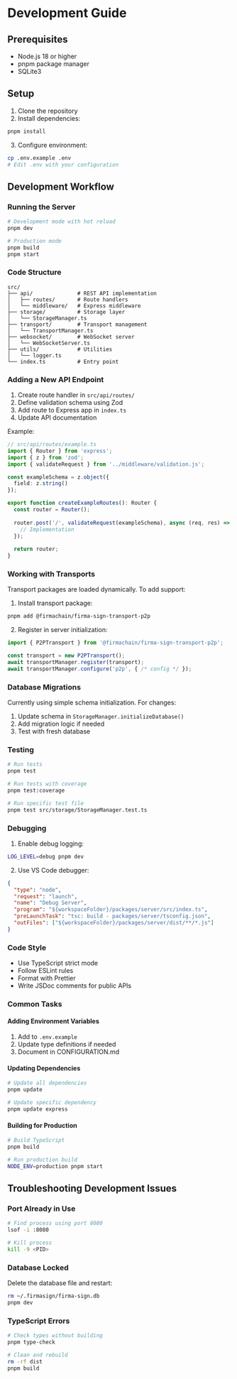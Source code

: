 # Development Guide

## Prerequisites

- Node.js 18 or higher
- pnpm package manager
- SQLite3

## Setup

1. Clone the repository
2. Install dependencies:
```bash
pnpm install
```

3. Configure environment:
```bash
cp .env.example .env
# Edit .env with your configuration
```

## Development Workflow

### Running the Server

```bash
# Development mode with hot reload
pnpm dev

# Production mode
pnpm build
pnpm start
```

### Code Structure

```
src/
├── api/              # REST API implementation
│   ├── routes/       # Route handlers
│   └── middleware/   # Express middleware
├── storage/          # Storage layer
│   └── StorageManager.ts
├── transport/        # Transport management
│   └── TransportManager.ts
├── websocket/        # WebSocket server
│   └── WebSocketServer.ts
├── utils/            # Utilities
│   └── logger.ts
└── index.ts          # Entry point
```

### Adding a New API Endpoint

1. Create route handler in `src/api/routes/`
2. Define validation schema using Zod
3. Add route to Express app in `index.ts`
4. Update API documentation

Example:
```typescript
// src/api/routes/example.ts
import { Router } from 'express';
import { z } from 'zod';
import { validateRequest } from '../middleware/validation.js';

const exampleSchema = z.object({
  field: z.string()
});

export function createExampleRoutes(): Router {
  const router = Router();
  
  router.post('/', validateRequest(exampleSchema), async (req, res) => {
    // Implementation
  });
  
  return router;
}
```

### Working with Transports

Transport packages are loaded dynamically. To add support:

1. Install transport package:
```bash
pnpm add @firmachain/firma-sign-transport-p2p
```

2. Register in server initialization:
```typescript
import { P2PTransport } from '@firmachain/firma-sign-transport-p2p';

const transport = new P2PTransport();
await transportManager.register(transport);
await transportManager.configure('p2p', { /* config */ });
```

### Database Migrations

Currently using simple schema initialization. For changes:
1. Update schema in `StorageManager.initializeDatabase()`
2. Add migration logic if needed
3. Test with fresh database

### Testing

```bash
# Run tests
pnpm test

# Run tests with coverage
pnpm test:coverage

# Run specific test file
pnpm test src/storage/StorageManager.test.ts
```

### Debugging

1. Enable debug logging:
```bash
LOG_LEVEL=debug pnpm dev
```

2. Use VS Code debugger:
```json
{
  "type": "node",
  "request": "launch",
  "name": "Debug Server",
  "program": "${workspaceFolder}/packages/server/src/index.ts",
  "preLaunchTask": "tsc: build - packages/server/tsconfig.json",
  "outFiles": ["${workspaceFolder}/packages/server/dist/**/*.js"]
}
```

### Code Style

- Use TypeScript strict mode
- Follow ESLint rules
- Format with Prettier
- Write JSDoc comments for public APIs

### Common Tasks

#### Adding Environment Variables
1. Add to `.env.example`
2. Update type definitions if needed
3. Document in CONFIGURATION.md

#### Updating Dependencies
```bash
# Update all dependencies
pnpm update

# Update specific dependency
pnpm update express
```

#### Building for Production
```bash
# Build TypeScript
pnpm build

# Run production build
NODE_ENV=production pnpm start
```

## Troubleshooting Development Issues

### Port Already in Use
```bash
# Find process using port 8080
lsof -i :8080

# Kill process
kill -9 <PID>
```

### Database Locked
Delete the database file and restart:
```bash
rm ~/.firmasign/firma-sign.db
pnpm dev
```

### TypeScript Errors
```bash
# Check types without building
pnpm type-check

# Clean and rebuild
rm -rf dist
pnpm build
```